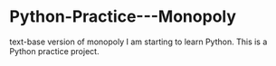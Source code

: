 # Python-Practice---Monopoly
text-base version of monopoly
I am starting to learn Python. This is a Python practice project.
